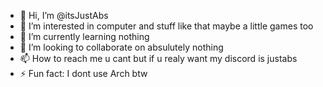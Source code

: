 - 👋 Hi, I’m @itsJustAbs
- 👀 I’m interested in computer and stuff like that maybe a little games too
- 🌱 I’m currently learning nothing 
- 💞️ I’m looking to collaborate on absulutely nothing
- 📫 How to reach me u cant but if u realy want my discord is justabs
- ⚡ Fun fact: I dont use Arch btw

<!---
itsJustAbs/itsJustAbs is a ✨ special ✨ repository because its `README.md` (this file) appears on your GitHub profile.
You can click the Preview link to take a look at your changes.
--->
